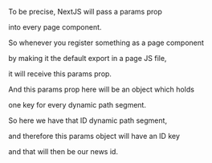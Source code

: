 To be precise, NextJS will pass a params prop

into every page component.

So whenever you register something as a page component

by making it the default export in a page JS file,

it will receive this params prop.

And this params prop here will be an object which holds

one key for every dynamic path segment.

So here we have that ID dynamic path segment,

and therefore this params object will have an ID key

and that will then be our news id.